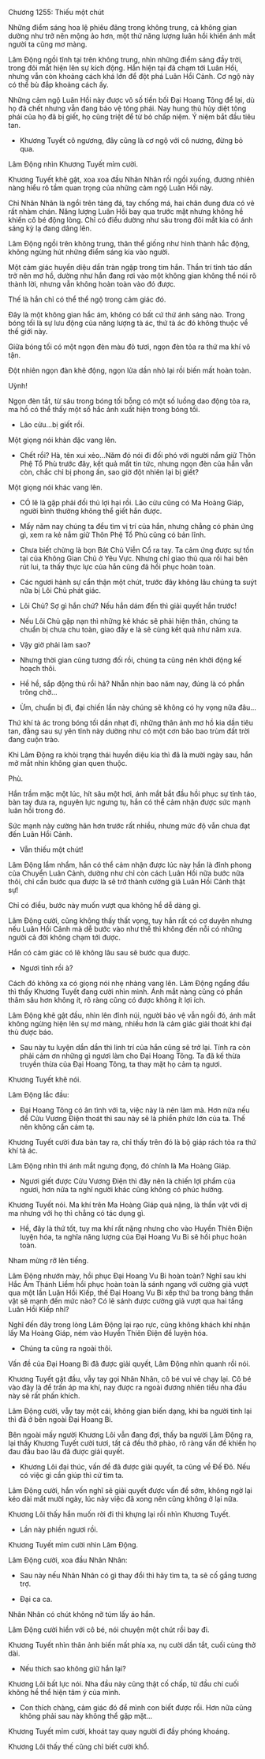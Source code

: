 




Chương 1255: Thiếu một chút


Những điểm sáng hoa lệ phiêu đãng trong không trung, cả không gian dường như trở nên mộng ảo hơn, một thứ năng lượng luân hồi khiến ánh mắt người ta cũng mơ màng.

Lâm Động ngồi tĩnh tại trên không trung, nhìn những điểm sáng đầy trời, trong đôi mắt hiện lên sự kích động. Hắn hiện tại đã chạm tới Luân Hồi, nhưng vẫn còn khoảng cách khá lớn để đột phá Luân Hồi Cảnh. Cơ ngộ này có thể bù đắp khoảng cách ấy.

Những cảm ngộ Luân Hồi này được vô số tiền bối Đại Hoang Tông để lại, dù họ đã chết nhưng vẫn đang bảo vệ tông phái. Nay hung thủ hủy diệt tông phái của họ đã bị giết, họ cũng triệt để từ bỏ chấp niệm. Ý niệm bắt đầu tiêu tan.

- Khương Tuyết cô ngương, đây cũng là cơ ngộ với cô nương, đừng bỏ qua.

Lâm Động nhìn Khương Tuyết mỉm cười.

Khương Tuyết khẽ gật, xoa xoa đầu Nhân Nhân rồi ngồi xuống, đương nhiên nàng hiểu rõ tầm quan trọng của những cảm ngộ Luân Hồi này.

Chỉ Nhân Nhân là ngồi trên tảng đá, tay chống má, hai chân đung đưa có vẻ rất nhàm chán. Năng lượng Luân Hồi bay qua trước mặt nhưng không hề khiến cô bé động lòng. Chỉ có điều dường như sâu trong đôi mắt kia có ánh sáng kỳ lạ đang dâng lên.

Lâm Động ngồi trên không trung, thân thể giống như hình thành hắc động, không ngừng hút những điểm sáng kia vào người.

Một cảm giác huyền diệu dần tràn ngập trong tim hắn. Thần trí tỉnh táo dần trở nên mơ hồ, dường như hắn đang rơi vào một không gian không thể nói rõ thành lời, nhưng vẫn không hoàn toàn vào đó được.

Thế là hắn chỉ có thể thể ngộ trong cảm giác đó.

Đây là một không gian hắc ám, không có bất cứ thứ ánh sáng nào. Trong bóng tối là sự lưu động của năng lượng tà ác, thứ tà ác đó không thuộc về thế giới này.

Giữa bóng tối có một ngọn đèn màu đỏ tươi, ngọn đèn tỏa ra thứ ma khí vô tận.

Đột nhiên ngọn đàn khẽ động, ngọn lửa dần nhỏ lại rồi biến mất hoàn toàn.

Uỳnh!

Ngọn đèn tắt, từ sâu trong bóng tối bỗng có một số luồng dao động tỏa ra, ma hồ có thể thấy một số hắc ảnh xuất hiện trong bóng tối.

- Lão cửu…bị giết rồi.

Một giọng nói khàn đặc vang lên.

- Chết rồi? Hà, tên xui xẻo…Năm đó nói đi đối phó với người nắm giữ Thôn Phệ Tổ Phù trước đây, kết quả mất tin tức, nhưng ngọn đèn của hắn vẫn còn, chắc chỉ bị phong ấn, sao giờ đột nhiên lại bị giết?

Một giọng nói khác vang lên.

- CÓ lẽ là gặp phải đối thủ lợi hại rồi. Lão cửu cũng có Ma Hoàng Giáp, người bình thường không thể giết hắn được.

- Mấy năm nay chúng ta đều tìm vị trí của hắn, nhưng chẳng có phản ứng gì, xem ra kẻ nắm giữ Thôn Phệ Tổ Phù cũng có bản lĩnh.

- Chưa biết chừng là bọn Bát Chủ Viễn Cổ ra tay. Ta cảm ứng được sự tồn tại của Không Gian Chủ ở Yêu Vực. Nhưng chỉ giao thủ qua rồi hai bên rút lui, ta thấy thực lực của hắn cũng đã hồi phục hoàn toàn.

- Các ngươi hành sự cẩn thận một chút, trước đây không lâu chúng ta suýt nữa bị Lôi Chủ phát giác.

- Lôi Chủ? Sợ gì hắn chứ? Nếu hắn dám đến thì giải quyết hắn trước!

- Nếu Lôi Chủ gặp nạn thì những kẻ khác sẽ phải hiện thân, chúng ta chuẩn bị chưa chu toàn, giao đấy e là sẽ cùng kết quả như năm xưa.

- Vậy giờ phải làm sao?

- Nhưng thời gian cũng tương đối rồi, chúng ta cũng nên khởi động kế hoạch thôi.

- Hề hề, sắp động thủ rồi hả? Nhẫn nhịn bao năm nay, đúng là có phần trông chờ…

- Ừm, chuẩn bị đi, đại chiến lần này chúng sẽ không có hy vọng nữa đâu…

Thứ khí tà ác trong bóng tối dần nhạt đi, những thân ảnh mơ hồ kia dần tiêu tan, đằng sau sự yên tĩnh này dường như có một cơn bão bao trùm đất trời đang cuộn trào.

Khi Lâm Động ra khỏi trạng thái huyền diệu kia thì đã là mười ngày sau, hắn mở mắt nhìn không gian quen thuộc.

Phù.

Hắn trầm mặc một lúc, hít sâu một hơi, ánh mắt bắt đầu hồi phục sự tỉnh táo, bàn tay đưa ra, nguyên lực ngưng tụ, hắn có thể cảm nhận được sức mạnh luân hồi trong đó.

Sức mạnh này cường hãn hơn trước rất nhiều, nhưng mức độ vẫn chưa đạt đến Luân Hồi Cảnh.

- Vẫn thiếu một chút!

Lâm Động lẩm nhẩm, hắn có thể cảm nhận được lúc này hắn là đỉnh phong của Chuyển Luân Cảnh, dường như chỉ còn cách Luân Hồi nữa bước nữa thôi, chỉ cần bước qua được là sẽ trở thành cường giả Luân Hồi Cảnh thật sự!

Chỉ có điều, bước này muốn vượt qua không hề dễ dàng gì.

Lâm Động cười, cũng không thấy thất vọng, tuy hắn rất có cơ duyên nhưng nếu Luân Hồi Cảnh mà dễ bước vào như thế thì không đến nỗi có những người cả đời không chạm tới được.

Hắn có cảm giác có lẽ không lâu sau sẽ bước qua được.

- Ngươi tỉnh rồi à?

Cách đó không xa có giọng nói nhẹ nhàng vang lên. Lâm Động ngẩng đầu thì thấy Khương Tuyết đang cười nhìn mình. Ánh mắt nàng cũng có phần thâm sâu hơn không ít, rõ ràng cũng có được không ít lợi ích.

Lâm Động khẽ gật đầu, nhìn lên đỉnh núi, người bảo vệ vẫn ngồi đó, ánh mắt không ngừng hiện lên sự mơ màng, nhiều hơn là cảm giác giải thoát khi đại thù được báo.

- Sau này tu luyện dần dần thì linh trí của hắn cũng sẽ trở lại. Tính ra còn phải cảm ơn những gì ngươi làm cho Đại Hoang Tông. Ta đã kế thừa truyền thừa của Đại Hoang Tông, ta thay mặt họ cảm tạ ngươi.

Khương Tuyết khẽ nói.

Lâm Động lắc đầu:

- Đại Hoang Tông có ân tình với ta, việc này là nên làm mà. Hơn nữa nếu để Cửu Vương Điện thoát thì sau này sẽ là phiền phức lớn của ta. Thế nên không cần cảm tạ.

Khương Tuyết cười đưa bàn tay ra, chỉ thấy trên đó là bộ giáp rách tỏa ra thứ khí tà ác.

Lâm Động nhìn thì ánh mắt ngưng đọng, đó chính là Ma Hoàng Giáp.

- Ngươi giết được Cửu Vương Điện thì đây nên là chiến lợi phẩm của ngươi, hơn nữa ta nghĩ người khác cũng không có phúc hưởng.

Khương Tuyết nói. Ma khí trên Ma Hoàng Giáp quá nặng, là thần vật với dị ma nhưng với họ thì chẳng có tác dụng gì.

- Hề, đây là thứ tốt, tuy ma khí rất nặng nhưng cho vào Huyền Thiên Điện luyện hóa, ta nghĩa năng lượng của Đại Hoang Vu Bi sẽ hồi phục hoàn toàn.

Nham mừng rỡ lên tiếng.

Lâm Động nhướn mày, hồi phục Đại Hoang Vu Bi hoàn toàn? Nghĩ sau khi Hắc Ám Thánh Liềm hồi phục hoàn toàn là sánh ngang với cường giả vượt qua một lần Luân Hồi Kiếp, thế Đại Hoang Vu Bi xếp thứ ba trong bảng thần vật sẽ mạnh đến mức nào? Có lẽ sánh được cường giả vượt qua hai tầng Luân Hồi Kiếp nhỉ?

Nghĩ đến đây trong lòng Lâm Động lại rạo rực, cũng không khách khí nhận lấy Ma Hoàng Giáp, ném vào Huyền Thiên Điện để luyện hóa.

- Chúng ta cũng ra ngoài thôi.

Vấn đề của Đại Hoang Bi đã được giải quyết, Lâm Động nhìn quanh rồi nói.

Khương Tuyết gật đầu, vẫy tay gọi Nhân Nhân, cô bé vui vẻ chạy lại. Cô bé vào đây là để trấn áp ma khí, nay được ra ngoài đương nhiên tiểu nha đầu này sẽ rất phấn khích.

Lâm Động cười, vẫy tay một cái, không gian biến dạng, khi ba người tỉnh lại thì đã ở bên ngoài Đại Hoang Bi.

Bên ngoài mấy người Khương Lôi vẫn đang đợi, thấy ba người Lâm Động ra, lại thấy Khương Tuyết cười tươi, tất cả đều thở phào, rõ ràng vấn đề khiến họ đau đầu bao lâu đã được giải quyết.

- Khương Lôi đại thúc, vấn đề đã được giải quyết, ta cũng về Đế Đô. Nếu có việc gì cần giúp thì cứ tìm ta.

Lâm Động cười, hắn vốn nghĩ sẽ giải quyết được vấn đề sớm, không ngờ lại kéo dài mất mười ngày, lúc này việc đã xong nên cũng không ở lại nữa.

Khương Lôi thấy hắn muốn rời đi thì khựng lại rồi nhìn Khương Tuyết.

- Lần này phiền ngươi rồi.

Khương Tuyết mỉm cười nhìn Lâm Động.

Lâm Động cười, xoa đầu Nhân Nhân:

- Sau này nếu Nhân Nhân có gì thay đổi thì hãy tìm ta, ta sẽ cố gắng tương trợ.

- Đại ca ca.

Nhân Nhân có chút không nỡ túm lấy áo hắn.

Lâm Động cười hiền với cô bé, nói chuyện một chút rồi bay đi.

Khương Tuyết nhìn thân ảnh biến mất phía xa, nụ cười dần tắt, cuối cùng thở dài.

- Nếu thích sao không giữ hắn lại?

Khương Lôi bất lực nói. Nha đầu này cũng thật cố chấp, từ đầu chí cuối không hề thể hiện tâm ý của mình.

- Con thích chàng, cảm giác đó để mình con biết được rồi. Hơn nữa cũng không phải sau này không thể gặp mặt…

Khương Tuyết mỉm cười, khoát tay quay người đi đầy phóng khoáng.

Khương Lôi thấy thế cũng chỉ biết cười khổ.




